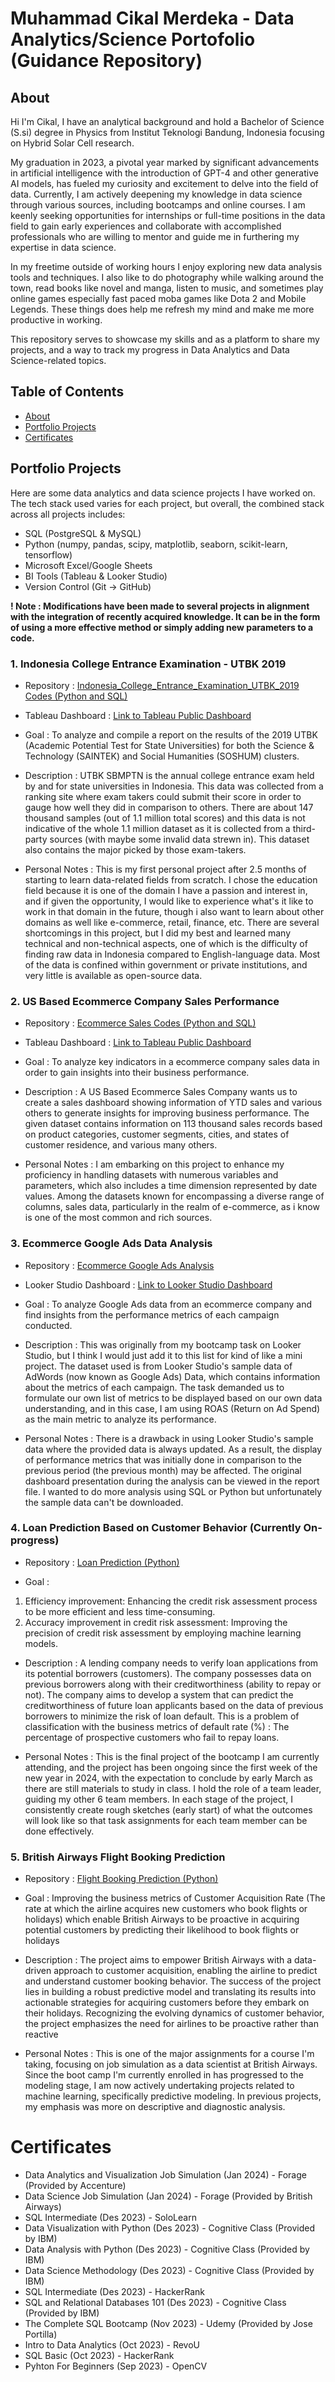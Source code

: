 # Muhammad Cikal Merdeka - Data Analytics/Science Portofolio (Guidance Repository)

## About
Hi I'm Cikal, I have an analytical background and hold a Bachelor of Science (S.si) degree in Physics from Institut Teknologi Bandung, Indonesia focusing on Hybrid Solar Cell research.

My graduation in 2023, a pivotal year marked by significant advancements in artificial intelligence with the introduction of GPT-4 and other generative AI models, has fueled my curiosity and excitement to delve into the field of data.
Currently, I am actively deepening my knowledge in data science through various sources, including bootcamps and online courses. 
I am keenly seeking opportunities for internships or full-time positions in the data field to gain early experiences and collaborate with accomplished professionals who are willing to mentor and guide me in furthering my expertise in data science.

In my freetime outside of working hours I enjoy exploring new data analysis tools and techniques. I also like to do photography while walking around the town, read books like novel and manga, listen to music, and sometimes play online games especially fast paced moba games like Dota 2 and Mobile Legends. These things does help me refresh my mind and make me more productive in working.

This repository serves to showcase my skills and as a platform to share my projects, and a way to track my progress in Data Analytics and Data Science-related topics.

## Table of Contents
* [About](https://github.com/mcikalmerdeka/Data-Analyst-Scientist-Portofolio?tab=readme-ov-file#about)
* [Portfolio Projects](https://github.com/mcikalmerdeka/Data-Analyst-Scientist-Portofolio?tab=readme-ov-file#portfolio-projects)
* [Certificates](https://github.com/mcikalmerdeka/Data-Analyst-Scientist-Portofolio/tree/main#certificates)

## Portfolio Projects
Here are some data analytics and data science projects I have worked on. The tech stack used varies for each project, but overall, the combined stack across all projects includes:

* SQL (PostgreSQL & MySQL)
* Python (numpy, pandas, scipy, matplotlib, seaborn, scikit-learn, tensorflow)
* Microsoft Excel/Google Sheets
* BI Tools (Tableau & Looker Studio)
* Version Control (Git -> GitHub)

<b>! Note : Modifications have been made to several projects in alignment with the integration of recently acquired knowledge. 
It can be in the form of using a more effective method or simply adding new parameters to a code.</b>

### 1. Indonesia College Entrance Examination - UTBK 2019
* Repository : [Indonesia_College_Entrance_Examination_UTBK_2019 Codes (Python and SQL)](https://github.com/mcikalmerdeka/Indonesia-College-Entrance-Examination-UTBK-2019)

* Tableau Dashboard : [Link to Tableau Public Dashboard](https://public.tableau.com/app/profile/cikal.merdeka/viz/IndonesiaCollegeEntranceExamination-UTBK2019Result/IndonesiaCollegeEntranceExamination-UTBK2019ResultScience?publish=yes)

* Goal : To analyze and compile a report on the results of the 2019 UTBK (Academic Potential Test for State Universities) for both the Science & Technology (SAINTEK) and Social Humanities (SOSHUM) clusters.

* Description : UTBK SBMPTN is the annual college entrance exam held by and for state universities in Indonesia. This data was collected from a ranking site where exam takers could submit their score in order to gauge how well they did in comparison to others. There are about 147 thousand samples (out of 1.1 million total scores) and this data is not indicative of the whole 1.1 million dataset as it is collected from a third-party sources (with maybe some invalid data strewn in). This dataset also contains the major picked by those exam-takers.

* Personal Notes : This is my first personal project after 2.5 months of starting to learn data-related fields from scratch. I chose the education field because it is one of the domain I have a passion and interest in, and if given the opportunity, I would like to experience what's it like to work in that domain in the future, though i also want to learn about other domains as well like e-commerce, retail, finance, etc. There are several shortcomings in this project, but I did my best and learned many technical and non-technical aspects, one of which is the difficulty of finding raw data in Indonesia compared to English-language data. Most of the data is confined within government or private institutions, and very little is available as open-source data.

### 2. US Based Ecommerce Company Sales Performance
* Repository : [Ecommerce Sales Codes (Python and SQL)](https://github.com/mcikalmerdeka/US-Based-Ecommerce-Company-Sales-Performance)

* Tableau Dashboard : [Link to Tableau Public Dashboard](https://public.tableau.com/app/profile/cikal.merdeka/viz/USBasedEcommerceCompanySalesPerformance/SalesPerformanceDashboard?publish=yes)

* Goal : To analyze key indicators in a ecommerce company sales data in order to gain insights into their business performance.

* Description : A US Based Ecommerce Sales Company wants us to create a sales dashboard showing information of YTD sales and various others to generate insights for improving business performance. The given dataset contains information on 113 thousand sales records based on product categories, customer segments, cities, and states of customer residence, and various many others.

* Personal Notes : I am embarking on this project to enhance my proficiency in handling datasets with numerous variables and parameters, which also includes a time dimension represented by date values. Among the datasets known for encompassing a diverse range of columns, sales data, particularly in the realm of e-commerce, as i know is one of the most common and rich sources.

### 3. Ecommerce Google Ads Data Analysis
* Repository : [Ecommerce Google Ads Analysis](https://github.com/mcikalmerdeka/Ecommerce-Google-Ads-Data-Analysis)

* Looker Studio Dashboard : [Link to Looker Studio Dashboard](https://lookerstudio.google.com/reporting/90de1d92-08c9-47af-b13d-76bb93010a33)

* Goal : To analyze Google Ads data from an ecommerce company and find insights from the performance metrics of each campaign conducted.

* Description : This was originally from my bootcamp task on Looker Studio, but I think I would just add it to this list for kind of like a mini project. The dataset used is from Looker Studio's sample data of AdWords (now known as Google Ads) Data, which contains information about the metrics of each campaign. The task demanded us to formulate our own list of metrics to be displayed based on our own data understanding, and in this case, I am using ROAS (Return on Ad Spend) as the main metric to analyze its performance.

* Personal Notes : There is a drawback in using Looker Studio's sample data where the provided data is always updated. As a result, the display of performance metrics that was initially done in comparison to the previous period (the previous month) may be affected. The original dashboard presentation during the analysis can be viewed in the report file. I wanted to do more analysis using SQL or Python but unfortunately the sample data can't be downloaded.

### 4. Loan Prediction Based on Customer Behavior (Currently On-progress)
* Repository : [Loan Prediction (Python)](https://github.com/mcikalmerdeka/Dackers)

* Goal :
1. Efficiency improvement: Enhancing the credit risk assessment process to be more efficient and less time-consuming.
2. Accuracy improvement in credit risk assessment: Improving the precision of credit risk assessment by employing machine learning models.

* Description : A lending company needs to verify loan applications from its potential borrowers (customers). The company possesses data on previous borrowers along with their creditworthiness (ability to repay or not). The company aims to develop a system that can predict the creditworthiness of future loan applicants based on the data of previous borrowers to minimize the risk of loan default. This is a problem of classification with the business metrics of default rate (%) : The percentage of prospective customers who fail to repay loans.

* Personal Notes : This is the final project of the bootcamp I am currently attending, and the project has been ongoing since the first week of the new year in 2024, with the expectation to conclude by early March as there are still materials to study in class. I hold the role of a team leader, guiding my other 6 team members. In each stage of the project, I consistently create rough sketches (early start) of what the outcomes will look like so that task assignments for each team member can be done effectively.

### 5. British Airways Flight Booking Prediction
* Repository : [Flight Booking Prediction (Python)](https://github.com/mcikalmerdeka/British-Airways-Flight-Booking-Prediction)
 
* Goal : Improving the business metrics of Customer Acquisition Rate (The rate at which the airline acquires new customers who book flights or holidays) which enable British Airways to be proactive in acquiring potential customers by predicting their likelihood to book flights or holidays
 
* Description : The project aims to empower British Airways with a data-driven approach to customer acquisition, enabling the airline to predict and understand customer booking behavior. The success of the project lies in building a robust predictive model and translating its results into actionable strategies for acquiring customers before they embark on their holidays. Recognizing the evolving dynamics of customer behavior, the project emphasizes the need for airlines to be proactive rather than reactive
 
* Personal Notes : This is one of the major assignments for a course I'm taking, focusing on job simulation as a data scientist at British Airways. Since the boot camp I'm currently enrolled in has progressed to the modeling stage, I am now actively undertaking projects related to machine learning, specifically predictive modeling. In previous projects, my emphasis was more on descriptive and diagnostic analysis.

# Certificates
- Data Analytics and Visualization Job Simulation (Jan 2024) - Forage (Provided by Accenture)
- Data Science Job Simulation (Jan 2024) - Forage (Provided by British Airways)
- SQL Intermediate (Des 2023) - SoloLearn
- Data Visualization with Python (Des 2023) - Cognitive Class (Provided by IBM)
- Data Analysis with Python (Des 2023) - Cognitive Class (Provided by IBM)
- Data Science Methodology (Des 2023) - Cognitive Class (Provided by IBM)
- SQL Intermediate (Des 2023) - HackerRank
- SQL and Relational Databases 101 (Des 2023) - Cognitive Class (Provided by IBM)
- The Complete SQL Bootcamp (Nov 2023) - Udemy (Provided by Jose Portilla)
- Intro to Data Analytics (Oct 2023) - RevoU
- SQL Basic (Oct 2023) - HackerRank
- Pyhton For Beginners (Sep 2023) - OpenCV
